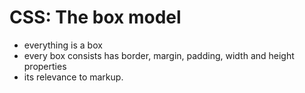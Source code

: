 # CSS: The box model

- everything is a box
- every box consists has border, margin, padding, width and height properties
- its relevance to markup.
